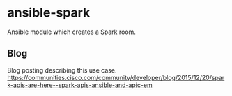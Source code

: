 # ansible-spark
Ansible module which creates a Spark room.

## Blog
Blog posting describing this use case.
https://communities.cisco.com/community/developer/blog/2015/12/20/spark-apis-are-here--spark-apis-ansible-and-apic-em
